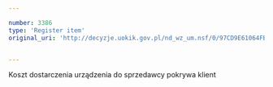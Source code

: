 ```yaml
---

number: 3386
type: 'Register item'
original_uri: 'http://decyzje.uokik.gov.pl/nd_wz_um.nsf/0/97CD9E61064FBC79C1257A330036515B?OpenDocument'


---
```


Koszt dostarczenia urządzenia do sprzedawcy pokrywa klient
